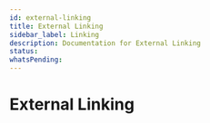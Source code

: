 ```yaml
---
id: external-linking
title: External Linking
sidebar_label: Linking
description: Documentation for External Linking
status: 
whatsPending: 
---
```


# External Linking

